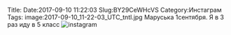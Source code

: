 Title:
Date:2017-09-10 11:22:03
Slug:BY29CeWHcVS
Category:Инстаграм
Tags:
image:2017-09-10_11-22-03_UTC_tntl.jpg
Маруська 1сентября. Я в 3 раз иду в 5 класс
![instagram]({attach}images/2017-09-10_11-22-03_UTC.jpg)
